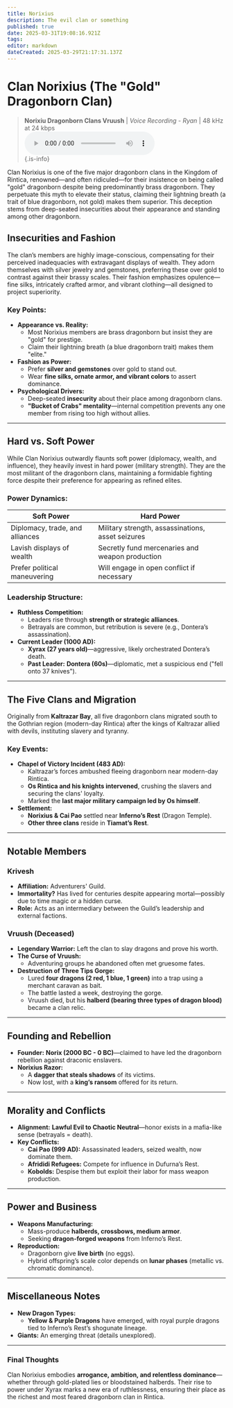 ```yaml
---
title: Norixius
description: The evil clan or something
published: true
date: 2025-03-31T19:08:16.921Z
tags: 
editor: markdown
dateCreated: 2025-03-29T21:17:31.137Z
---
```


# **Clan Norixius (The "Gold" Dragonborn Clan)**  

> **Norixiu Dragonborn Clans Vruush** | *Voice Recording - Ryan* | 48 kHz at 24 kbps  
> <audio controls="1" controlslist="nodownload nofullscreen noremoteplayback" src="/audio/norixiu_dragonborn_clans_vruush.opus">Your browser does not support the audio tag.</audio>  
{.is-info}

Clan Norixius is one of the five major dragonborn clans in the Kingdom of Rintica, renowned—and often ridiculed—for their insistence on being called "gold" dragonborn despite being predominantly brass dragonborn. They perpetuate this myth to elevate their status, claiming their lightning breath (a trait of blue dragonborn, not gold) makes them superior. This deception stems from deep-seated insecurities about their appearance and standing among other dragonborn.  

## **Insecurities and Fashion**  
The clan’s members are highly image-conscious, compensating for their perceived inadequacies with extravagant displays of wealth. They adorn themselves with silver jewelry and gemstones, preferring these over gold to contrast against their brassy scales. Their fashion emphasizes opulence—fine silks, intricately crafted armor, and vibrant clothing—all designed to project superiority.  

### **Key Points:**  
- **Appearance vs. Reality:**  
  - Most Norixius members are brass dragonborn but insist they are "gold" for prestige.  
  - Claim their lightning breath (a blue dragonborn trait) makes them "elite."  
- **Fashion as Power:**  
  - Prefer **silver and gemstones** over gold to stand out.  
  - Wear **fine silks, ornate armor, and vibrant colors** to assert dominance.  
- **Psychological Drivers:**  
  - Deep-seated **insecurity** about their place among dragonborn clans.  
  - **"Bucket of Crabs" mentality**—internal competition prevents any one member from rising too high without allies.  

---

## **Hard vs. Soft Power**  
While Clan Norixius outwardly flaunts soft power (diplomacy, wealth, and influence), they heavily invest in hard power (military strength). They are the most militant of the dragonborn clans, maintaining a formidable fighting force despite their preference for appearing as refined elites.  

### **Power Dynamics:**  
| **Soft Power** | **Hard Power** |  
|---------------|---------------|  
| Diplomacy, trade, and alliances | Military strength, assassinations, asset seizures |  
| Lavish displays of wealth | Secretly fund mercenaries and weapon production |  
| Prefer political maneuvering | Will engage in open conflict if necessary |  

### **Leadership Structure:**  
- **Ruthless Competition:**  
  - Leaders rise through **strength or strategic alliances**.  
  - Betrayals are common, but retribution is severe (e.g., Dontera’s assassination).  
- **Current Leader (1000 AD):**  
  - **Xyrax (27 years old)**—aggressive, likely orchestrated Dontera’s death.  
  - **Past Leader:** **Dontera (60s)**—diplomatic, met a suspicious end ("fell onto 37 knives").  

---

## **The Five Clans and Migration**  
Originally from **Kaltrazar Bay**, all five dragonborn clans migrated south to the Gothrian region (modern-day Rintica) after the kings of Kaltrazar allied with devils, instituting slavery and tyranny.  

### **Key Events:**  
- **Chapel of Victory Incident (483 AD):**  
  - Kaltrazar’s forces ambushed fleeing dragonborn near modern-day Rintica.  
  - **Os Rintica and his knights intervened**, crushing the slavers and securing the clans' loyalty.  
  - Marked the **last major military campaign led by Os himself**.  
- **Settlement:**  
  - **Norixius & Cai Pao** settled near **Inferno’s Rest** (Dragon Temple).  
  - **Other three clans** reside in **Tiamat’s Rest**.  

---

## **Notable Members**  

### **Krivesh**  
- **Affiliation:** Adventurers' Guild.  
- **Immortality?** Has lived for centuries despite appearing mortal—possibly due to time magic or a hidden curse.  
- **Role:** Acts as an intermediary between the Guild’s leadership and external factions.  

### **Vruush (Deceased)**  
- **Legendary Warrior:** Left the clan to slay dragons and prove his worth.  
- **The Curse of Vruush:**  
  - Adventuring groups he abandoned often met gruesome fates.  
- **Destruction of Three Tips Gorge:**  
  - Lured **four dragons (2 red, 1 blue, 1 green)** into a trap using a merchant caravan as bait.  
  - The battle lasted a week, destroying the gorge.  
  - Vruush died, but his **halberd (bearing three types of dragon blood)** became a clan relic.  

---

## **Founding and Rebellion**  
- **Founder:** **Norix (2000 BC - 0 BC)**—claimed to have led the dragonborn rebellion against draconic enslavers.  
- **Norixius Razor:**  
  - A **dagger that steals shadows** of its victims.  
  - Now lost, with a **king’s ransom** offered for its return.  

---

## **Morality and Conflicts**  
- **Alignment:** **Lawful Evil to Chaotic Neutral**—honor exists in a mafia-like sense (betrayals = death).  
- **Key Conflicts:**  
  - **Cai Pao (999 AD):** Assassinated leaders, seized wealth, now dominate them.  
  - **Afrididi Refugees:** Compete for influence in Dufurna’s Rest.  
  - **Kobolds:** Despise them but exploit their labor for mass weapon production.  

---

## **Power and Business**  
- **Weapons Manufacturing:**  
  - Mass-produce **halberds, crossbows, medium armor**.  
  - Seeking **dragon-forged weapons** from Inferno’s Rest.  
- **Reproduction:**  
  - Dragonborn give **live birth** (no eggs).  
  - Hybrid offspring’s scale color depends on **lunar phases** (metallic vs. chromatic dominance).  

---

## **Miscellaneous Notes**  
- **New Dragon Types:**  
  - **Yellow & Purple Dragons** have emerged, with royal purple dragons tied to Inferno’s Rest’s shogunate lineage.  
- **Giants:** An emerging threat (details unexplored).  

---

### **Final Thoughts**  
Clan Norixius embodies **arrogance, ambition, and relentless dominance**—whether through gold-plated lies or bloodstained halberds. Their rise to power under Xyrax marks a new era of ruthlessness, ensuring their place as the richest and most feared dragonborn clan in Rintica.  